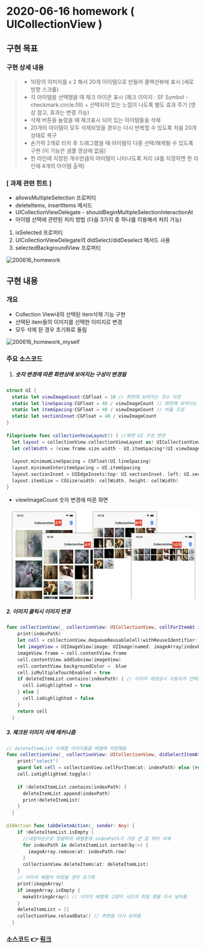 # 2020-06-16 homework ( UICollectionView )

## 구현 목표

### 구현 상세 내용

> - 10장의 이미지를 x 2 해서 20개 아이템으로 만들어 콜렉션뷰에 표시 (세로 방향 스크롤) 
> - 각 아이템을 선택했을 때 체크 아이콘 표시 (체크 이미지 : SF Symbol - checkmark.circle.fill)  + 선택되어 있는 느낌이 나도록 별도 효과 주기 (영상 참고, 효과는 변경 가능) 
> - 삭제 버튼을 눌렀을 때 체크표시 되어 있는 아이템들을 삭제 
> - 20개의 아이템이 모두 삭제되었을 경우는 다시 반복할 수 있도록 처음 20개 상태로 복구 
> - 손가락 2개로 터치 후 드래그했을 때 아이템이 다중 선택/해제될 수 있도록 구현  (이 기능은 샘플 영상에 없음) 
> - 한 라인에 지정된 개수만큼의 아이템이 나타나도록 처리 (4를 지정하면 한 라인에 4개의 아이템 출력) 

### [ 과제 관련 힌트 ]  

- allowsMultipleSelection 프로퍼티  
- deleteItems, insertItems 메서드  
- UICollectionViewDelegate - shouldBeginMultipleSelectionInteractionAt 
-  아이템 선택에 관련된 처리 방법 (다음 3가지 중 하나를 이용해서 처리 가능) 
  1. isSelected 프로퍼티 
  2. UICollectionViewDelegate의 didSelect/didDeselect 메서드 사용 
  3. selectedBackgroundView 프로퍼티

![200616_homework](./image/200616_homework_goal.gif)

## 구현 내용

### 개요

- Collection View내의 선택된 item삭제 기능 구현
- 선택된 item들의 이미지를 선택한 이미지로 변경
- 모두 삭제 된 경우 초기화로 돌림

![200616_homework_myself](/Users/kimkwangsoo/Document/dev/FastCampus_IOS_school/homework/image/200616_homework_myself.gif)



### 주요 소스코드

1. ##### 숫자 변경에 따른 화면상에 보여지는 구성이 변경됨

```swift
struct UI {
  static let viewImageCount:CGFloat = 10 // 화면에 보여지는 갯수 지정
  static let lineSpacing:CGFloat = 40 / viewImageCount // 화면에 보여지는 갯수에 따른
  static let itemSpacing:CGFloat = 40 / viewImageCount // 비율 조정
  static let sectionInset:CGFloat = 40 / viewImageCount
}

fileprivate func collectionVeiwLayout() { //화면 UI 구성 변경
  let layout = collectionView.collectionViewLayout as! UICollectionViewFlowLayout
  let cellWidth = (view.frame.size.width - UI.itemSpacing*(UI.viewImageCount-1) - UI.sectionInset*2)/UI.viewImageCount

  layout.minimumLineSpacing = CGFloat(UI.lineSpacing)
  layout.minimumInteritemSpacing = UI.itemSpacing
  layout.sectionInset = UIEdgeInsets(top: UI.sectionInset, left: UI.sectionInset, bottom: UI.sectionInset, right: UI.sectionInset)
  layout.itemSize = CGSize(width: cellWidth, height: cellWidth)
}

```

- viewImageCount 숫자 변경에 따른 화면

![200616_changePictureNumber](./image/200616_changePictureNumber.png)



##### 2. 이미지 클릭시 이미지 변경

```swift
func collectionView(_ collectionView: UICollectionView, cellForItemAt indexPath: IndexPath) -> UICollectionViewCell {
    print(indexPath)
    let cell = collectionView.dequeueReusableCell(withReuseIdentifier: reuseableId, for: indexPath)
    let imageView = UIImageView(image: UIImage(named: imageArray[indexPath.item]), highlightedImage: UIImage(systemName: "checkmark.circle.fill")) // 이미지 생성시 higthlighted 이미지 지정
    imageView.frame = cell.contentView.frame
    cell.contentView.addSubview(imageView)
    cell.contentView.backgroundColor = .blue
    cell.isMultipleTouchEnabled = true
    if deleteItemList.contains(indexPath) { // 이미지 재생성시 사용자가 선택한 화면은 isHighlighted true 지정
      cell.isHighlighted = true
    } else {
      cell.isHighlighted = false
    }
    return cell
  }
```



##### 3. 체크된 이미지 삭제 메커니즘

```swift
// deleteItemList 삭제할 이미지들을 배열에 저장해둠
func collectionView(_ collectionView: UICollectionView, didSelectItemAt indexPath: IndexPath) {
    print("select")
    guard let cell = collectionView.cellForItem(at: indexPath) else {return}
    cell.isHighlighted.toggle()
    
    if !deleteItemList.contains(indexPath) {
      deleteItemList.append(indexPath)
      print(deleteItemList)
    }
  }

@IBAction func tabDeleteAction(_ sender: Any) {
    if !deleteItemList.isEmpty {
      //내림차순으로 정렬하여 배열중에 indeaPath가 가장 큰 값 부터 삭제
      for indexPath in deleteItemList.sorted(by:>) { 
        imageArray.remove(at: indexPath.row)
      }
      collectionView.deleteItems(at: deleteItemList)
    }
    // 이미지 배열이 비었을 경우 초기화
    print(imageArray)
    if imageArray.isEmpty {
      makeStringArray() // 이미지 배열에 고양이 사진의 파일 명을 다시 넣어줌
    }
    deleteItemList = []
    collectionView.reloadData() // 화면을 다시 보여줌
  }
```



### 소스코드 :point_right: [링크](./SourceCode/CollectionViewPractice_0616)

